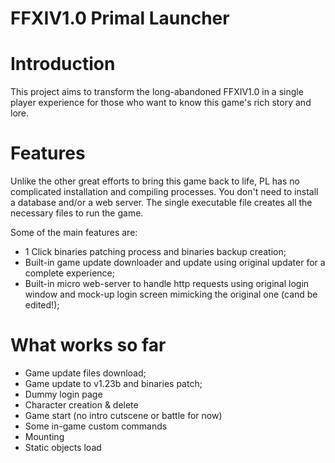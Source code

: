 # FFXIV1.0 Primal Launcher

Introduction
============
This project aims to transform the long-abandoned FFXIV1.0 in a single player experience for those who want to know this game's rich story and lore. 

Features
========
Unlike the other great efforts to bring this game back to life, PL has no complicated installation and compiling processes. You don't need to install a database and/or a web server. The single executable file creates all the necessary files to run the game.

Some of the main features are:
- 1 Click binaries patching process and binaries backup creation;
- Built-in game update downloader and update using original updater for a complete experience;
- Built-in micro web-server to handle http requests using original login window and mock-up login screen mimicking the original one (cand be edited!);

What works so far
=================
- Game update files download;
- Game update to v1.23b and binaries patch;
- Dummy login page
- Character creation & delete
- Game start (no intro cutscene or battle for now)
- Some in-game custom commands
- Mounting
- Static objects load

